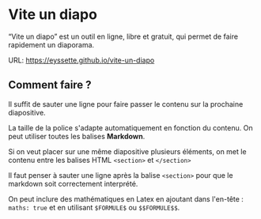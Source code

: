 # Vite un diapo

“Vite un diapo” est un outil en ligne, libre et gratuit, qui permet de faire rapidement un diaporama.

URL: <https://eyssette.github.io/vite-un-diapo>

## Comment faire ?

Il suffit de sauter une ligne pour faire passer le contenu sur la prochaine diapositive.

La taille de la police s'adapte automatiquement en fonction du contenu.
On peut utiliser toutes les balises **Markdown**.

Si on veut placer sur une même diapositive plusieurs éléments, on met le contenu entre les balises HTML `<section>` et `</section>`

Il faut penser à sauter une ligne après la balise `<section>` pour que le markdown soit correctement interprété.

On peut inclure des mathématiques en Latex en ajoutant dans l'en-tête : `maths: true` et en utilisant `$FORMULE$` ou `$$FORMULE$$`.